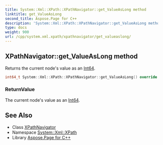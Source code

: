 ```yaml
---
title: System::Xml::XPath::XPathNavigator::get_ValueAsLong method
linktitle: get_ValueAsLong
second_title: Aspose.Page for C++
description: 'System::Xml::XPath::XPathNavigator::get_ValueAsLong method. Returns the current node''s value as an Int64 in C++.'
type: docs
weight: 900
url: /cpp/system.xml.xpath/xpathnavigator/get_valueaslong/
---
```

## XPathNavigator::get_ValueAsLong method


Returns the current node's value as an [Int64](../../../system/int64/).

```cpp
int64_t System::Xml::XPath::XPathNavigator::get_ValueAsLong() override
```


### ReturnValue

The current node's value as an [Int64](../../../system/int64/).

## See Also

* Class [XPathNavigator](../)
* Namespace [System::Xml::XPath](../../)
* Library [Aspose.Page for C++](../../../)
